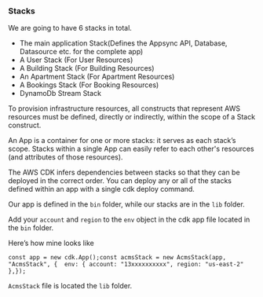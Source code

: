 ### Stacks

We are going to have 6 stacks in total.

- The main application Stack(Defines the Appsync API, Database, Datasource etc. for the complete app)
- A User Stack (For User Resources)
- A Building Stack (For Building Resources)
- An Apartment Stack (For Apartment Resources)
- A Bookings Stack (For Booking Resources)
- DynamoDb Stream Stack

To provision infrastructure resources, all constructs that represent AWS resources must be defined, directly or indirectly, within the scope of a Stack construct.

An App is a container for one or more stacks: it serves as each stack’s scope. Stacks within a single App can easily refer to each other's resources (and attributes of those resources).

The AWS CDK infers dependencies between stacks so that they can be deployed in the correct order. You can deploy any or all of the stacks defined within an app with a single cdk deploy command.

Our app is defined in the `bin` folder, while our stacks are in the `lib` folder.

Add your `account` and `region` to the `env` object in the cdk app file located in the `bin` folder.

Here’s how mine looks like

```
const app = new cdk.App();const acmsStack = new AcmsStack(app, "AcmsStack", {  env: { account: "13xxxxxxxxxx", region: "us-east-2" },});
```

`AcmsStack` file is located the `lib` folder.
